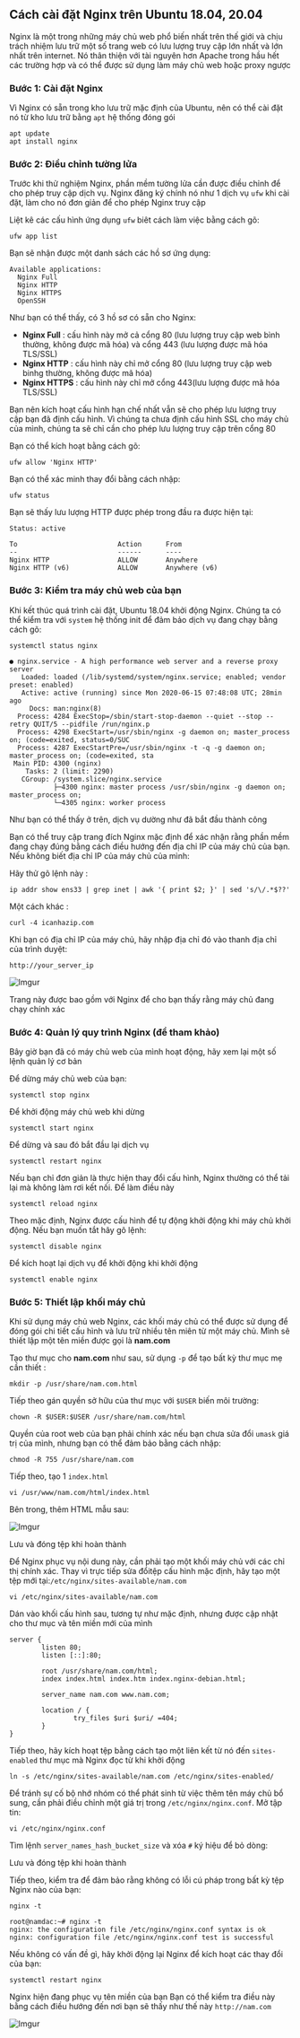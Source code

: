## Cách cài đặt Nginx trên Ubuntu 18.04, 20.04
Nginx là một trong những máy chủ web phổ biến nhất trên thế giới và chịu trách nhiệm lưu trữ một số trang web có lưu lượng truy cập lớn nhất và lớn nhất trên internet. Nó thân thiện với tài nguyên hơn Apache trong hầu hết các trường hợp và có thể được sử dụng làm máy chủ web hoặc proxy ngược

### Bước 1: Cài đặt Nginx
Vì Nginx có sẵn trong kho lưu trữ mặc định của Ubuntu, nên có thể cài đặt nó từ kho lưu trữ bằng `apt` hệ thống đóng gói

```
apt update
apt install nginx
```

### Bước 2: Điều chỉnh tường lửa
Trước khi thử nghiệm Nginx, phần mềm tường lửa cần được điều chỉnh để cho phép truy cập dịch vụ. Nginx đăng ký chính nó như 1 dịch vụ `ufw` khi cài đặt, làm cho nó đơn giản để cho phép Nginx truy cập

Liệt kê các cấu hình ứng dụng `ufw` biêt cách làm việc bằng cách gõ:

 `ufw app list`

Bạn sẽ nhận được một danh sách các hồ sơ ứng dụng:
```
Available applications:
  Nginx Full
  Nginx HTTP
  Nginx HTTPS
  OpenSSH
```

Như bạn có thể thấy, có 3 hồ sơ có sẵn cho Nginx:
 * **Nginx Full** : cấu hình này mở cả cổng 80 (lưu lượng truy cập web bình thường, không được mã hóa) và cổng 443 (lưu lượng được mã hóa TLS/SSL)
 * **Nginx HTTP** : cấu hình này chỉ mở cổng 80 (lưu lượng truy cập web binhg thường, không được mã hóa)
 * **Nginx HTTPS** : cấu hình này chỉ mở cổng 443(lưu lượng được mã hóa TLS/SSL)

Bạn nên kích hoạt cấu hình hạn chế nhất vẫn sẽ cho phép lưu lượng truy cập bạn đã định cấu hình. Vì chúng ta chưa định cấu hình SSL cho máy chủ của mình, chúng ta sẽ chỉ cần cho phép lưu lượng truy cập trên cổng 80

Bạn có thể kích hoạt bằng cách gõ:
 
 `ufw allow 'Nginx HTTP'`

Bạn có thể xác minh thay đổi bằng cách nhập:

 `ufw status`

Bạn sẽ thấy lưu lượng HTTP được phép trong đầu ra được hiện tại:
```
Status: active

To                         Action      From
--                         ------      ----
Nginx HTTP                 ALLOW       Anywhere
Nginx HTTP (v6)            ALLOW       Anywhere (v6)
```

### Bước 3: Kiểm tra máy chủ web của bạn
Khi kết thúc quá trình cài đặt, Ubuntu 18.04 khởi động Nginx. Chúng ta có thể kiểm tra với `system` hệ thống init để đảm bảo dịch vụ đang chạy bằng cách gõ:

 `systemctl status nginx`

```
● nginx.service - A high performance web server and a reverse proxy server
   Loaded: loaded (/lib/systemd/system/nginx.service; enabled; vendor preset: enabled)
   Active: active (running) since Mon 2020-06-15 07:48:08 UTC; 28min ago
     Docs: man:nginx(8)
  Process: 4284 ExecStop=/sbin/start-stop-daemon --quiet --stop --retry QUIT/5 --pidfile /run/nginx.p
  Process: 4298 ExecStart=/usr/sbin/nginx -g daemon on; master_process on; (code=exited, status=0/SUC
  Process: 4287 ExecStartPre=/usr/sbin/nginx -t -q -g daemon on; master_process on; (code=exited, sta
 Main PID: 4300 (nginx)
    Tasks: 2 (limit: 2290)
   CGroup: /system.slice/nginx.service
           ├─4300 nginx: master process /usr/sbin/nginx -g daemon on; master_process on;
           └─4305 nginx: worker process
```

Như bạn có thể thấy ở trên, dịch vụ dường như đã bắt đầu thành công

Bạn có thể truy cập trang đích Nginx mặc định để xác nhận rằng phần mềm đang chạy đúng bằng cách điều hướng đến địa chỉ IP của máy chủ của bạn. Nếu không biết địa chỉ IP của máy chủ của mình:

Hãy thử gõ lệnh này :

`ip addr show ens33 | grep inet | awk '{ print $2; }' | sed 's/\/.*$??'`

Một cách khác :
 
 `curl -4 icanhazip.com`

Khi bạn có địa chỉ IP của máy chủ, hãy nhập địa chỉ đó vào thanh địa chỉ của trình duyệt:

 `http://your_server_ip`

![Imgur](https://i.imgur.com/iu2KCkX.png)

Trang này được bao gồm với Nginx để cho bạn thấy rằng máy chủ đang chạy chính xác

### Bước 4: Quản lý quy trình Nginx (để tham khảo)
Bây giờ bạn đã có máy chủ web của mình hoạt động, hãy xem lại một số lệnh quản lý cơ bản

Để dừng máy chủ web của bạn:
 
 `systemctl stop nginx`

Để khởi động máy chủ web khi dừng

 `systemctl start nginx`

Để dừng và sau đó bắt đầu lại dịch vụ
 
 `systemctl restart nginx`

Nếu bạn chỉ đơn giản là thực hiện thay đổi cấu hình, Nginx thường có thể tải lại mà không làm rơi kết nối. Để làm điều này

 `systemctl reload nginx`

Theo mặc định, Nginx được cấu hình để tự động khởi động khi máy chủ khởi động. Nếu bạn muốn tắt hãy gõ lệnh:
 
 `systemctl disable nginx`

Để kích hoạt lại dịch vụ để khởi động khi khởi động

 `systemctl enable nginx`

### Bước 5: Thiết lập khối máy chủ
Khi sử dụng máy chủ web Nginx, các khối máy chủ có thể được sử dụng để đóng gói chi tiết cấu hình và lưu trữ nhiều tên miên từ một máy chủ. Mình sẽ thiết lập một tên miền được gọi là **nam.com**

Tạo thư mục cho **nam.com** như sau, sử dụng `-p` để tạo bất kỳ thư mục mẹ cần thiết :

 `mkdir -p /usr/share/nam.com.html`

Tiếp theo gán quyền sở hữu của thư mục với `$USER` biến môi trường:

 `chown -R $USER:$USER /usr/share/nam.com/html`

Quyền của root web của bạn phải chính xác nếu bạn chưa sửa đổi `umask` giá trị của mình, nhưng bạn có thể đảm bảo bằng cách nhập:

 `chmod -R 755 /usr/share/nam.com`

Tiếp theo, tạo 1 `index.html`

 `vi /usr/www/nam.com/html/index.html`

Bên trong, thêm HTML mẫu sau:

![Imgur](https://i.imgur.com/OS5wilI.png)

Lưu và đóng tệp khi hoàn thành

Để Nginx phục vụ nội dung này, cần phải tạo một khối máy chủ với các chỉ thị chính xác. Thay vì trực tiếp sửa đổitệp cấu hình mặc định, hãy tạo một tệp mới tại:`/etc/nginx/sites-available/nam.com`
 
 `vi /etc/nginx/sites-available/nam.com`

Dán vào khối cấu hình sau, tương tự như mặc định, nhưng được cập nhật cho thư mục và tên miền mới của mình
```
server {
        listen 80;
        listen [::]:80;

        root /usr/share/nam.com/html;
        index index.html index.htm index.nginx-debian.html;

        server_name nam.com www.nam.com;

        location / {
                try_files $uri $uri/ =404;
        }
}
```

Tiếp theo, hãy kích hoạt tệp bằng cách tạo một liên kết từ nó đến `sites-enabled` thư mục mà Nginx đọc từ khi khởi động

 `ln -s /etc/nginx/sites-available/nam.com /etc/nginx/sites-enabled/`

Để tránh sự cố bộ nhớ nhóm có thể phát sinh từ việc thêm tên máy chủ bổ sung, cần phải điều chỉnh một giá trị trong `/etc/nginx/nginx.conf`. Mở tập tin:

 `vi /etc/nginx/nginx.conf`

Tìm lệnh `server_names_hash_bucket_size` và xóa `#` ký hiệu để bỏ dòng:

Lưu và đóng tệp khi hoàn thành

Tiếp theo, kiểm tra để đảm bảo rằng không có lỗi cú pháp trong bất kỳ tệp Nginx nào của bạn:

 `nginx -t`

```
root@namdac:~# nginx -t
nginx: the configuration file /etc/nginx/nginx.conf syntax is ok
nginx: configuration file /etc/nginx/nginx.conf test is successful
```

Nếu không có vấn đề gì, hãy khởi động lại Nginx để kích hoạt các thay đổi của bạn:

 `systemctl restart nginx`

Nginx hiện đang phục vụ tên miền của bạn Bạn có thể kiểm tra điều này bằng cách điều hướng đến nơi bạn sẽ thấy như thế này `http://nam.com`

![Imgur](https://i.imgur.com/FKYXiG9.png)

